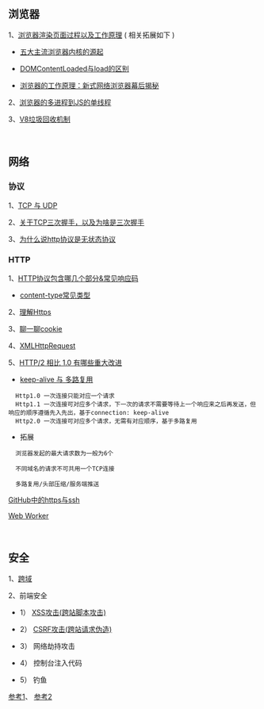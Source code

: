 ## 浏览器

1、[浏览器渲染页面过程以及工作原理](https://segmentfault.com/a/1190000010298038) ( 相关拓展如下 )

* [五大主流浏览器内核的源起](https://blog.csdn.net/Summer_15/article/details/71249203)

* [DOMContentLoaded与load的区别](https://www.cnblogs.com/caizhenbo/p/6679478.html)

* [浏览器的工作原理：新式网络浏览器幕后揭秘](https://www.html5rocks.com/zh/tutorials/internals/howbrowserswork/)

2、[浏览器的多进程到JS的单线程](https://segmentfault.com/a/1190000012925872)

3、[V8垃圾回收机制](https://juejin.im/post/5c8b89f55188257e8e232d99) 

<br/>


## 网络

### 协议

1、[TCP 与 UDP](https://www.huaweicloud.com/articles/b49c0ecd9fc1d91730566082918b3d48.html)

2、[关于TCP三次握手，以及为啥是三次握手](https://juejin.im/post/5ce39af36fb9a07ed136a9bc)

3、[为什么说http协议是无状态协议](https://www.cnblogs.com/Jadie/p/6877392.html)
   

### HTTP

1、[HTTP协议包含哪几个部分&常见响应码](http://caibaojian.com/http.html)

 * [content-type常见类型](https://www.jianshu.com/p/ba40da728806)

2、[理解Https](https://mp.weixin.qq.com/s/StqqafHePlBkWAPQZg3NrA)

3、[聊一聊cookie](https://segmentfault.com/a/1190000004556040)

4、[XMLHttpRequest](https://segmentfault.com/a/1190000004322487#articleHeader13)

5、[HTTP/2 相比 1.0 有哪些重大改进](https://www.zhihu.com/question/34074946/answer/75364178)
   * [keep-alive 与 多路复用](https://juejin.cn/post/6944639173621973005)
   ```
     Http1.0 一次连接只能对应一个请求
     Http1.1 一次连接可对应多个请求，下一次的请求不需要等待上一个响应来之后再发送，但响应的顺序遵循先入先出，基于connection: keep-alive
     Http2.0 一次连接可对应多个请求，无需有对应顺序，基于多路复用
   ```

   * 拓展
   ```
     浏览器发起的最大请求数为一般为6个

     不同域名的请求不可共用一个TCP连接
   
     多路复用/头部压缩/服务端推送
   ```
   
[GitHub中的https与ssh](https://mjd507.github.io/2018/02/09/HTTPS-vs-SSH/)   
   
[Web Worker](http://www.ruanyifeng.com/blog/2018/07/web-worker.html)      


<br/>

## 安全

  1、[跨域](https://github.com/yang1212/collection-about/issues/22)
  
  2、前端安全

  * 1） [XSS攻击(跨站脚本攻击)](https://tech.meituan.com/2018/09/27/fe-security.html)

  * 2） [CSRF攻击(跨站请求伪造)](https://tech.meituan.com/2018/10/11/fe-security-csrf.html)

  * 3） 网络劫持攻击

  * 4） 控制台注入代码

  * 5） 钓鱼

  
  [参考1](https://segmentfault.com/a/1190000006672214)、
  [参考2](https://zhuanlan.zhihu.com/p/25486768?group_id=820705780520079360)
